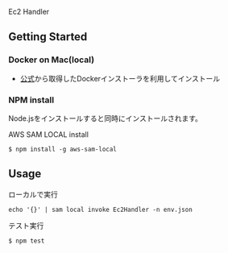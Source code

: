 Ec2 Handler

## Getting Started
### Docker on Mac(local)
 * [公式](https://www.docker.com/community-edition#/mac)から取得したDockerインストーラを利用してインストール

### NPM install
Node.jsをインストールすると同時にインストールされます。

AWS SAM LOCAL install
```
$ npm install -g aws-sam-local
```

## Usage

ローカルで実行
```
echo '{}' | sam local invoke Ec2Handler -n env.json
```

テスト実行
```
$ npm test
```
